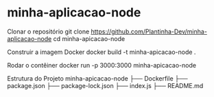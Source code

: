 # minha-aplicacao-node

Clonar o repositório git clone https://github.com/Plantinha-Dev/minha-aplicacao-node cd minha-apicacao-node

Construir a imagem Docker docker build -t minha-apicacao-node .

Rodar o contêiner docker run -p 3000:3000 minha-apicacao-node

Estrutura do Projeto minha-apicacao-node ├── Dockerfile ├── package.json ├── package-lock.json ├── index.js ├── README.md
